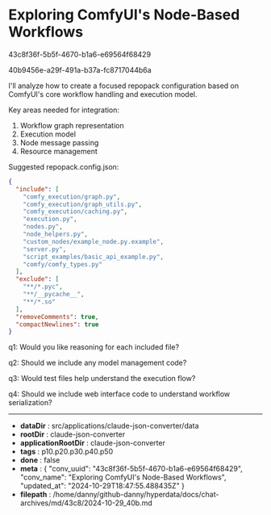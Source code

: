 # Exploring ComfyUI's Node-Based Workflows

43c8f36f-5b5f-4670-b1a6-e69564f68429

40b9456e-a29f-491a-b37a-fc8717044b6a

 I'll analyze how to create a focused repopack configuration based on ComfyUI's core workflow handling and execution model.

Key areas needed for integration:
1. Workflow graph representation
2. Execution model
3. Node message passing
4. Resource management

Suggested repopack.config.json:
```json
{
  "include": [
    "comfy_execution/graph.py",
    "comfy_execution/graph_utils.py", 
    "comfy_execution/caching.py",
    "execution.py",
    "nodes.py",
    "node_helpers.py",
    "custom_nodes/example_node.py.example",
    "server.py",
    "script_examples/basic_api_example.py",
    "comfy/comfy_types.py"
  ],
  "exclude": [
    "**/*.pyc",
    "**/__pycache__",
    "**/*.so"
  ],
  "removeComments": true,
  "compactNewlines": true
}
```

q1: Would you like reasoning for each included file?

q2: Should we include any model management code?

q3: Would test files help understand the execution flow?

q4: Should we include web interface code to understand workflow serialization?

---

* **dataDir** : src/applications/claude-json-converter/data
* **rootDir** : claude-json-converter
* **applicationRootDir** : claude-json-converter
* **tags** : p10.p20.p30.p40.p50
* **done** : false
* **meta** : {
  "conv_uuid": "43c8f36f-5b5f-4670-b1a6-e69564f68429",
  "conv_name": "Exploring ComfyUI's Node-Based Workflows",
  "updated_at": "2024-10-29T18:47:55.488435Z"
}
* **filepath** : /home/danny/github-danny/hyperdata/docs/chat-archives/md/43c8/2024-10-29_40b.md